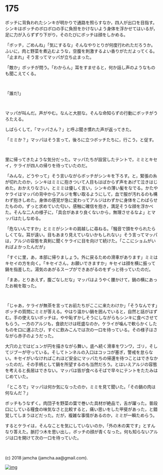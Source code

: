 # 175

ボッチに背負われたシンキが明かりで通路を照らすなか，四人が出口を目指す。シンキはボッチのボロボロの手に負担をかけないよう身体を浮かせてはいるが，足に力が入らずずり下がり，そのたびにボッチは顔をしかめる。  

「ボッチ，ごめんね」「気にするな」そんなやりとりが何度行われただろうか。ふいに，肉と野菜を煮込むような，空腹を刺激するよい香りがただよってくる。「止まれ」そう言ってマッパが立ち止まった。  

「敵か」ボッチが問う。「わからん」耳をすませると，何か話し声のようなものも聞こえてくる。  

<br>  

「誰だ!」  

<br>  

マッパが叫んだ。声がやむ。なんと大胆な。そんな命知らずの行動にボッチがうろたえる。  

しばらくして，「マッパさん？」と呼ぶ聞き慣れた声が返ってきた。  

「ミミか？」マッパはそう言って，後ろに立つボッチたちに，行こう，と促す。  

<br>  

里に帰ってきたような気分だった。マッパたちが設営したテントで，ミミとキセイ，ケライが四人の帰りを待っていたのだ。  

「みんな，どうやって」そう言いながらボッチがシンキを下ろす。と，緊張の糸が切れたのか，シンキはミミに抱きついて人目もはばからず声をあげて泣きはじめた。おかえりなさい，とミミは優しく言い，シンキの薄い髪をなでる。かたやケライはマッパの背中からアルジを奪い取るようにして，血で服が汚れるのも構わず抱きしめた。身体の感覚が急に変わってアルジはわずかに身体をこわばらせたものの，ずっと求めていた匂い，感触に確信を抱き，満足そうな顔を浮かべた。そんな二人の様子に，「具合があまり良くないから，無理させるなよ」とマッパはたしなめる。  

「危ないんですか」とミミがシンキの肩越しに尋ねる。「騒音で頭をやられたらしくてな。耳が遠い。目もあまり見えていないかもしれない」そう言ってマッパは，アルジの容態を真剣に聞くケライに目を向けて続けた。「ここにショムがいればよかったんだが」  

「すぐに里，あ，本部に帰りましょう。外に戻るための滑車があります」ミミはキセイの方を向く。「キセイさん，お願いできますか」キセイは顔を横に振って鍋を指差した。湯気のあがるスープができあがるのをずっと待っていたのだ。  

「まあ，とりあえず，腹ごなしだな」マッパはようやく腰かけて，鍋の横にあったお椀を取った。  

<br>  

「じゃあ，ケライが無茶を言ってお前たちがここに来たわけか」「そうなんです」ボッチの質問にミミが答える。やはり温かい鍋を囲んでいると，自然と話がはずむ。手の使えないボッチは，やや恥ずかしそうにしながらもシンキに食べさせてもらう。一方のアルジも，食欲だけは旺盛なのか，ケライが噛んで軟らかくしたものを口に運ぶたび，すぐに飲みこんでは次の一口を待っている。その様子はさながら赤子のようだった。  

大穴の上ではビュンが円を描きながら舞い，底へ続く滑車をワンワ，ゴリ，そしてジブーが守っている。そしてトンネルの入口はコッコが塞ぎ，警戒を怠らない。キセイがいなければこれほど安全にマッパたちの帰還を待つことはできなかったのだ。その手柄として鍋を所望するのも当然だろう。とはいえアルジの容態を考えると長居はできない。マッパは皆が食べるそばで早々にテントをたたみはじめていた。  

「ところで」マッパは何か気になったのか，ミミを見て聞いた。「その鍋の肉は何なんだ？」  

ボッチもうなずく。肉団子を野菜の葉で巻いた具材が絶品で，舌が躍った。普段口にしている糧食の味気なさと比較すると，痛い思いをした甲斐があった，と錯覚してしまうほどだった。だが，複雑な事情があるのか，ミミが一瞬ためらう。  

するとケライは，そんなことを気にしていないのか，「外の木の実です」とすんなり答えた。脈打つ木を思い出し，ボッチの顔が青くなった。何も知らないアルジは口を開けて次の一口を待っていた。  

<br>  
<br>  
(c) 2018 jamcha (jamcha.aa@gmail.com).  

[![img](http://i.creativecommons.org/l/by-nc-sa/4.0/88x31.png)](http://creativecommons.org/licenses/by-nc-sa/4.0/deed)
